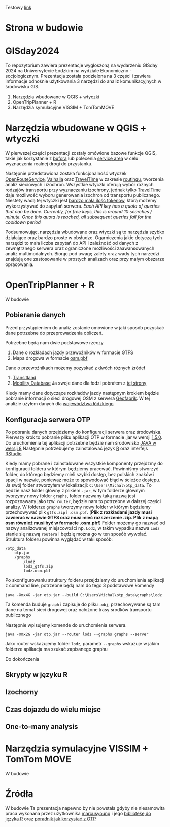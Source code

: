 Testowy [link](test/test.md)
# Strona w budowie

# GISday2024
To repozytorium zawiera prezentacje wygłoszoną na wydarzeniu GISday 2024 na Uniwersytecie Łódzkim na wydziale Ekonomiczno - socjologicznym.
Prezentacja została podzielona na 3 części i zawiera informacje odnośnie użytkowania 3 narzędzi do analiz komunikacyjnych w środowisku GIS.
1. Narzędzia wbudowane w QGIS + wtyczki
2. OpenTripPlanner + R
3. Narzędzia symulacyjne VISSIM + TomTomMOVE

# Narzędzia wbudowane w QGIS + wtyczki
W pierwszej części prezentacji zostały omówione bazowe funkcje QGIS, takie jak korzystanie z [bufora](https://youtu.be/n2w32iDwDpw?si=88iRhpI_ni4KyV-j&t=508)
lub polecenia [service area](https://youtu.be/xSHN6FKHApk?si=gvFSLw6LsU4ENThG&t=315) w celu wyznaczenia realnej drogi do przystanku.

Następnie przedstawiona została funkcjonalność wtyczek [OpenRouteService](https://openrouteservice.org/), [Valhalla](https://github.com/valhalla/valhalla) oraz [TravelTime](https://traveltime.com/) 
w zakresie [routingu](https://mapsplatform.google.com/maps-products/routes/), tworzenia analiz sieciowych i izochron. Wszystkie wtyczki oferują wybór różnych rodzajów transportu przy wyznaczaniu izochrony, jednak tylko <ins>TravelTime</ins> daje możliwość wyboru generowania izochron od transportu publicznego. 
Niestety wadą tej wtyczki jest [bardzo mała ilość tokenów](https://docs.traveltime.com/qgis/about/reference-manual), którą możemy wykorzystywać do zapytań serwera. *Each API key has a quota of queries that can be done. Currently, for free keys, this is around 10 searches / minute. Once this quota is reached, all subsequent queries fail for the cooldown period*

Podsumowując, narzędzia wbudowane oraz wtyczki są to narzędzia szybko działające oraz bardzo proste w obsłudze. Ogarniczenia jakie dotyczą tych narzędzi to mała liczba zapytań do API i zależność od danych z zewnętrznego serwera oraz ograniczone możliwości zaawansowanych analiz multimodalnych.
Biorąc pod uwagę zalety oraz wady tych narzędzi znajdują one zastosowanie w prostych analizach oraz przy małym obszarze opracowania.

# OpenTripPlanner + R
W budowie
## Pobieranie danych
Przed przystąpieniem do analiz zostanie omówione w jaki sposób pozyskać dane potrzebne do przeprowadzenia obliczeń.

Potrzebne będą nam dwie podstawowe rzeczy
1. Dane o rozkładach jazdy przewoźników w formacie [GTFS](https://github.com/google/transit)
2. Mapa drogowa w formacie [osm.pbf](https://download.geofabrik.de/)

Dane o przewoźnikach możemy pozyskać z dwóch różnych źródeł
1. [Transitland](https://www.transit.land/)
2. [Mobility Database](https://mobilitydatabase.org/)
Ja swoje dane dla łodzi pobrałem z [tej strony](https://www.transit.land/feeds/f-u3jy-lodz)

Kiedy mamy dane dotyczące rozkładów jazdy następnym krokiem będzie pobranie informacji o sieci drogowej OSM z serwera [Geofabrik](https://download.geofabrik.de/). W tej analizie użyłem danych dla [województwa łódzkiego](https://download.geofabrik.de/europe/poland/lodzkie.html)

## Konfiguracja serwera OTP
Po pobraniu danych przejdziemy do konfiguracji serwera oraz środowiska.
Pierwszy krok to pobranie pliku aplikacji OTP w formacie .jar w wersji [1.5.0](https://github.com/opentripplanner/OpenTripPlanner/releases/tag/v1.5.0).
Do uruchomienia tej aplikacji potrzebne będzie nam środowisko [JAVA w wersji 8](https://www.oracle.com/java/technologies/downloads/#java8-windows)
Następnie potrzebujemy zainstalować język [R](https://cran.rstudio.com/bin/windows/) oraz interfejs [RStudio](https://posit.co/download/rstudio-desktop/)

Kiedy mamy pobrane i zainstalowane wszystkie komponenty przejdzmy do konfiguracji folderu w którym będziemy pracować. Powinniśmy stworzyć folder, do którego będziemy mieli szybki dostęp, bez polskich znaków i spacji w nazwie, ponieważ może to spowodować błąd w ścieżce dostępu. Ja swój folder stworzyłem w lokalizacji: `C:\Users\Michal\otp_data`. To będzie nasz folder główny z plikiem `.jar`, w tym folderze głównym tworzymy nowy folder `graphs`, folder nazwany taką nazwą jest rozpoznawany jako tzw. `router`, będzie nam to potrzebne w dalszej części analizy. W folderze `graphs` tworzymy nowy folder w którym będziemy przechowywać plik `gtfs.zip` i `.osm.pbf`. (**Plik z rozkładami jazdy musi zawierać w nazwie GTFS oraz musi mieć rozszerzenie .zip. Plik z mapą osm również musi być w formacie .osm.pbf**) Folder możemy go nazwać od nazwy analizowanej miejscowości np. `Lodz`, w takim wypadku nazwa `Lodz` stanie się nazwą `routera` i będzię można go w ten sposób wywołać. Struktura folderu powinna wyglądać w taki sposób:
```
/otp_data
    otp.jar
    /graphs
        /lodz
        lodz_gtfs.zip
        lodz.osm.pbf
```
Po skonfigurowaniu struktury folderu przejdziemy do uruchomienia aplikacji z command line, potrzebne będą nam do tego 3 podstawowe komendy
```
java -Xmx4G -jar otp.jar --build C:\Users\Michal\otp_data\graphs\lodz
```
Ta komenda buduje `graph` i zapisuje do pliku `.obj`, przechowywane są tam dane na temat sieci drogowej oraz nałożone trasy środków transportu publicznego

Następnie wpisujemy komende do uruchomienia serwera.
```
java -Xmx2G -jar otp.jar --router lodz --graphs graphs --server
```
Jako router wskazujemy folder `lodz`, parametr `--graphs` wskazuje w jakim folderze aplikacja ma szukać zapisanego graphu

Do dokończenia

## Skrypty w języku R

## Izochorny

## Czas dojazdu do wielu miejsc

## One-to-many analysis

# Narzędzia symulacyjne VISSIM + TomTom MOVE
W budowie

# Źródła
W budowie
Ta prezentacja napewno by nie powstała gdyby nie niesamowita praca wykonana przez użytkownika [marcusyoung](https://github.com/marcusyoung) i jego [bibliotekę do języka R](https://github.com/marcusyoung/otpr) 
oraz [poradnik jak korzystać z OTP](https://github.com/marcusyoung/otp-tutorial)
